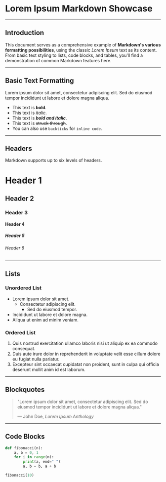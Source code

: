 # Lorem Ipsum Markdown Showcase

---

## Introduction

This document serves as a comprehensive example of **Markdown's various formatting possibilities**, using the classic *Lorem Ipsum* text as its content. From basic text styling to lists, code blocks, and tables, you'll find a demonstration of common Markdown features here.

---

## Basic Text Formatting

Lorem ipsum dolor sit amet, consectetur adipiscing elit. Sed do eiusmod tempor incididunt ut labore et dolore magna aliqua.

* This text is **bold**.
* This text is *italic*.
* This text is ***bold and italic***.
* This text is ~~struck through~~.
* You can also use `backticks` for `inline code`.

---

## Headers

Markdown supports up to six levels of headers.

# Header 1
## Header 2
### Header 3
#### Header 4
##### Header 5
###### Header 6

---

## Lists

### Unordered List

* Lorem ipsum dolor sit amet.
    * Consectetur adipiscing elit.
        * Sed do eiusmod tempor.
* Incididunt ut labore et dolore magna.
* Aliqua ut enim ad minim veniam.

### Ordered List

1.  Quis nostrud exercitation ullamco laboris nisi ut aliquip ex ea commodo consequat.
2.  Duis aute irure dolor in reprehenderit in voluptate velit esse cillum dolore eu fugiat nulla pariatur.
3.  Excepteur sint occaecat cupidatat non proident, sunt in culpa qui officia deserunt mollit anim id est laborum.

---

## Blockquotes

> "Lorem ipsum dolor sit amet, consectetur adipiscing elit. Sed do eiusmod tempor incididunt ut labore et dolore magna aliqua."
>
> — John Doe, *Lorem Ipsum Anthology*

---

## Code Blocks

```python
def fibonacci(n):
    a, b = 0, 1
    for i in range(n):
        print(a, end=" ")
        a, b = b, a + b

fibonacci(10)